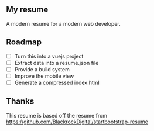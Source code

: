 ## My resume
A modern resume for a modern web developer.

## Roadmap
- [ ] Turn this into a vuejs project
- [ ] Extract data into a resume.json file
- [ ] Provide a build system
- [ ] Improve the mobile view
- [ ] Generate a compressed index.html

## Thanks
This resume is based off the resume from https://github.com/BlackrockDigital/startbootstrap-resume
